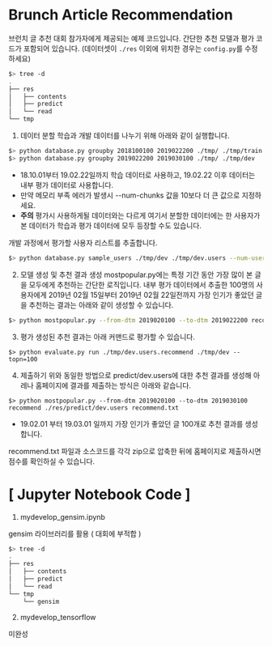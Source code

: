 # Brunch Article Recommendation
브런치 글 추천 대회 참가자에게 제공되는 예제 코드입니다. 간단한 추천 모델과 평가 코드가 포함되어 있습니다. (데이터셋이 `./res` 이외에 위치한 경우는 `config.py`를 수정하세요)
```bash
$> tree -d
.
├── res
│   ├── contents
│   ├── predict
│   └── read
└── tmp
```

1. 데이터 분할
학습과 개발 데이터를 나누기 위해 아래와 같이 실행합니다.
```bash
$> python database.py groupby 2018100100 2019022200 ./tmp/ ./tmp/train
$> python database.py groupby 2019022200 2019030100 ./tmp/ ./tmp/dev
```
- 18.10.01부터 19.02.22일까지 학습 데이터로 사용하고, 19.02.22 이후 데이터는 내부 평가 데이터로 사용합니다.
- 만약 메모리 부족 에러가 발생시 --num-chunks 값을 10보다 더 큰 값으로 지정하세요.
- **주의** 평가시 사용하게될 데이터와는 다르게 여기서 분할한 데이터에는 한 사용자가 본 데이터가 학습과 평가 데이터에 모두 등장할 수도 있습니다.

개발 과정에서 평가할 사용자 리스트를 추출합니다.
```bash
$> python database.py sample_users ./tmp/dev ./tmp/dev.users --num-users=100
```

2. 모델 생성 및 추천 결과 생성
mostpopular.py에는 특정 기간 동안 가장 많이 본 글을 모두에게 추천하는 간단한 로직입니다. 내부 평가 데이터에서 추출한 100명의 사용자에게 2019년 02월 15일부터 2019년 02월 22일전까지 가장 인기가 좋았던 글을 추천하는 결과는 아래와 같이 생성할 수 있습니다.


```bash
$> python mostpopular.py --from-dtm 2019020100 --to-dtm 2019022200 recommend ./tmp/dev.users ./tmp/dev.users.recommend
```

3. 평가
생성된 추천 결과는 아래 커맨드로 평가할 수 있습니다.
```
$> python evaluate.py run ./tmp/dev.users.recommend ./tmp/dev --topn=100
```

4. 제출하기
위와 동일한 방법으로 predict/dev.users에 대한 추천 결과를 생성해 아레나 홈페이지에 결과를 제출하는 방식은 아래와 같습니다.

```
$> python mostpopular.py --from-dtm 2019020100 --to-dtm 2019030100 recommend ./res/predict/dev.users recommend.txt
```
- 19.02.01 부터 19.03.01 일까지 가장 인기가 좋았던 글 100개로 추천 결과를 생성합니다.

recommend.txt 파일과 소스코드를 각각 zip으로 압축한 뒤에 홈페이지로 제출하시면 점수를 확인하실 수 있습니다. 



# [ Jupyter Notebook Code ]
1. mydevelop_gensim.ipynb

gensim 라이브러리를 활용 ( 대회에 부적합 )
```bash
$> tree -d
.
├── res
│   ├── contents
│   ├── predict
│   └── read
└── tmp
    └── gensim
```

2. mydevelop_tensorflow

미완성
